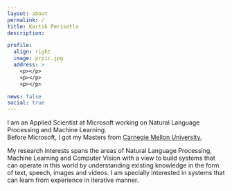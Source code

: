 ```yaml
---
layout: about
permalink: /
title: Kartik Perisetla
description:

profile:
  align: right
  image: prpic.jpg
  address: >
    <p></p>
    <p></p>
    <p></p>

news: false
social: true
---
```


I am an Applied Scientist at Microsoft working on Natural Language Processing and Machine Learning.<br/>
Before Microsoft, I got my Masters from <a href="http://cmu.edu/">Carnegie Mellon University.</a>

My research interests spans the areas of Natural Language Processing, Machine Learning and Computer Vision with a view to build systems that can operate in this world by understanding existing knowledge in the form of text, speech, images and videos. I am specially interested in systems that can learn from experience in iterative manner.
